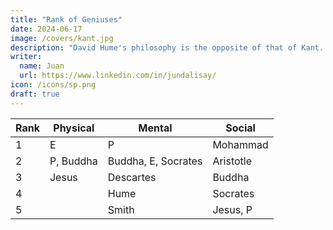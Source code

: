 ```yaml
---
title: "Rank of Geniuses"
date: 2024-06-17
image: /covers/kant.jpg
description: "David Hume's philosophy is the opposite of that of Kant. Hume already said that there was no such thing as a priori knowledge, but Kant refuted this"
writer:
  name: Juan
  url: https://www.linkedin.com/in/jundalisay/
icon: /icons/sp.png
draft: true
---
```



Rank | Physical | Mental | Social
--- | --- | --- | ---
1 | E | P | Mohammad
2 | P, Buddha | Buddha, E, Socrates | Aristotle  
3 | Jesus | Descartes | Buddha
4 |   | Hume | Socrates
5 |  | Smith | Jesus, P

